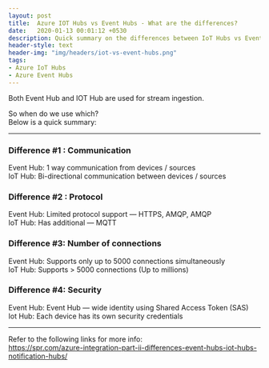 ```yaml
---
layout: post
title:  Azure IOT Hubs vs Event Hubs - What are the differences?
date:   2020-01-13 00:01:12 +0530
description: Quick summary on the differences between IoT Hubs vs Event Hubs
header-style: text
header-img: "img/headers/iot-vs-event-hubs.png"
tags: 
- Azure IoT Hubs
- Azure Event Hubs
---
```


Both Event Hub and IOT Hub are used for stream ingestion.

So when do we use which?  
Below is a quick summary:

---

### Difference #1 : Communication
Event Hub: 1 way communication from devices / sources  
IoT Hub: Bi-directional communication between devices / sources

### Difference #2 : Protocol
Event Hub: Limited protocol support — HTTPS, AMQP, AMQP  
IoT Hub: Has additional — MQTT

### Difference #3: Number of connections
Event Hub: Supports only up to 5000 connections simultaneously  
IoT Hub: Supports > 5000 connections (Up to millions)

### Difference #4: Security
Event Hub: Event Hub — wide identity using Shared Access Token (SAS)  
Iot Hub: Each device has its own security credentials

---

Refer to the following links for more info:  
https://spr.com/azure-integration-part-ii-differences-event-hubs-iot-hubs-notification-hubs/
